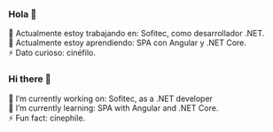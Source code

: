 ### Hola 👋
🔭 Actualmente estoy trabajando en: Sofitec, como desarrollador .NET.  
🌱 Actualmente estoy aprendiendo: SPA con Angular y .NET Core.  
⚡ Dato curioso: cinéfilo.

### Hi there 👋
🔭 I’m currently working on: Sofitec, as a .NET developer  
🌱 I’m currently learning: SPA with Angular and .NET Core.  
⚡ Fun fact: cinephile.

<!--
👯 I’m looking to collaborate on ...
🤔 I’m looking for help with ...
💬 Ask me about ...
📫 How to reach me: ...
😄 Pronouns: ...
⚡ Fun fact: ...
-->
